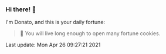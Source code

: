 ### Hi there! 👋 

I'm Donato, and this is your daily fortune:

> 🥠 You will live long enough to open many fortune cookies.

Last update: Mon Apr 26 09:27:21 2021